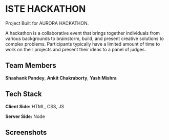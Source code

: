 
# ISTE HACKATHON
Project Built for AURORA HACKATHON. 

A hackathon is a collaborative event that brings together individuals from various backgrounds to brainstorm, build, and present creative solutions to complex problems. Participants typically have a limited amount of time to work on their projects and present their ideas to a panel of judges.

## Team Members
**Shashank Pandey**, **Ankit Chakraborty**, **Yash Mishra**
## Tech Stack

**Client Side:** HTML, CSS, JS

**Server Side:** Node

## Screenshots

